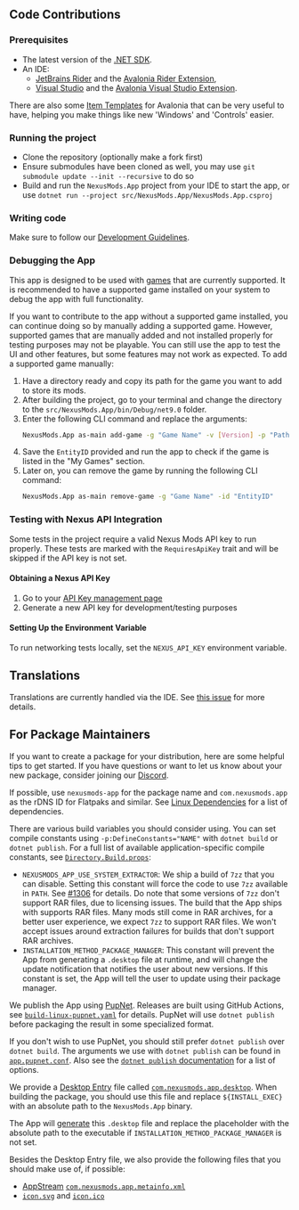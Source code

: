 ﻿## Code Contributions

### Prerequisites

- The latest version of the [.NET SDK](https://dotnet.microsoft.com/en-us/download/dotnet/8.0).
- An IDE:
    - [JetBrains Rider](https://www.jetbrains.com/rider/) and the [Avalonia Rider Extension](https://plugins.jetbrains.com/plugin/14839-avaloniarider),
    - [Visual Studio](https://visualstudio.microsoft.com/downloads/) and the [Avalonia Visual Studio Extension](https://marketplace.visualstudio.com/items?itemName=AvaloniaTeam.AvaloniaVS).

There are also some [Item Templates](https://github.com/AvaloniaUI/avalonia-dotnet-templates) for Avalonia that can be very useful to have,
helping you make things like new 'Windows' and 'Controls' easier.

### Running the project

- Clone the repository (optionally make a fork first)
- Ensure submodules have been cloned as well, you may use `git submodule update --init --recursive` to do so
- Build and run the `NexusMods.App` project from your IDE to start the app, or use
  `dotnet run --project src/NexusMods.App/NexusMods.App.csproj `

### Writing code

Make sure to follow our [Development Guidelines](./development-guidelines/UICodingGuidelines.md).

### Debugging the App
This app is designed to be used with [games](../users/games/index.md) that are currently supported. It is recommended to
have a supported game installed on your system to debug the app with full functionality.

If you want to contribute to the app without a supported game installed, you can continue
doing so by manually adding a supported game. However, supported games that are manually added and not installed properly for 
testing purposes may not be playable. You can still use the app to test the UI and other features, 
but some features may not work as expected. To add a supported game manually:

1. Have a directory ready and copy its path for the game you want to add to store its mods.
2. After building the project, go to your terminal and change the directory to the `src/NexusMods.App/bin/Debug/net9.0` folder.
3. Enter the following CLI command and replace the arguments: 
   ```bash
   NexusMods.App as-main add-game -g "Game Name" -v [Version] -p "Path"
   ```
4. Save the `EntityID` provided and run the app to check if the game is listed in the "My Games" section.
5. Later on, you can remove the game by running the following CLI command:
   ```bash
   NexusMods.App as-main remove-game -g "Game Name" -id "EntityID"
   ```

### Testing with Nexus API Integration

Some tests in the project require a valid Nexus Mods API key to run properly.
These tests are marked with the `RequiresApiKey` trait and will be skipped if the API key is not set.

#### Obtaining a Nexus API Key

1. Go to your [API Key management page](https://www.nexusmods.com/users/myaccount?tab=api)
2. Generate a new API key for development/testing purposes

#### Setting Up the Environment Variable

To run networking tests locally, set the `NEXUS_API_KEY` environment variable.

## Translations

Translations are currently handled via the IDE. See [this issue](https://github.com/Nexus-Mods/NexusMods.App/issues/598) for more details.

## For Package Maintainers

If you want to create a package for your distribution, here are some helpful tips to get started. If you have questions or want to let us know about your new package, consider joining our [Discord](https://discord.gg/ReWTxb93jS).

If possible, use `nexusmods-app` for the package name and `com.nexusmods.app` as the rDNS ID for Flatpaks and similar. See [Linux Dependencies](../users/SystemRequirements.md#linux-dependencies) for a list of dependencies.

There are various build variables you should consider using. You can set compile constants using `-p:DefineConstants="NAME"` with `dotnet build` or `dotnet publish`. For a full list of available application-specific compile constants, see [`Directory.Build.props`](https://github.com/Nexus-Mods/NexusMods.App/blob/main/Directory.Build.props):

- `NEXUSMODS_APP_USE_SYSTEM_EXTRACTOR`: We ship a build of `7zz` that you can disable. Setting this constant will force the code to use `7zz` available in `PATH`. See [#1306](https://github.com/Nexus-Mods/NexusMods.App/issues/1306#issuecomment-2095755699) for details. Do note that some versions of `7zz` don't support RAR files, due to licensing issues. The build that the App ships with supports RAR files. Many mods still come in RAR archives, for a better user experience, we expect `7zz` to support RAR files. We won't accept issues around extraction failures for builds that don't support RAR archives.
- `INSTALLATION_METHOD_PACKAGE_MANAGER`: This constant will prevent the App from generating a `.desktop` file at runtime, and will change the update notification that notifies the user about new versions. If this constant is set, the App will tell the user to update using their package manager.

We publish the App using [PupNet](https://github.com/kuiperzone/PupNet-Deploy). Releases are built using GitHub Actions, see [`build-linux-pupnet.yaml`](https://github.com/Nexus-Mods/NexusMods.App/blob/main/.github/workflows/build-linux-pupnet.yaml) for details. PupNet will use `dotnet publish` before packaging the result in some specialized format.

If you don't wish to use PupNet, you should still prefer `dotnet publish` over `dotnet build`. The arguments we use with `dotnet publish` can be found in [`app.pupnet.conf`](https://github.com/Nexus-Mods/NexusMods.App/blob/main/src/NexusMods.App/app.pupnet.conf). Also see the [`dotnet publish` documentation](https://learn.microsoft.com/en-us/dotnet/core/tools/dotnet-publish#options) for a list of options.

We provide a [Desktop Entry](https://specifications.freedesktop.org/desktop-entry-spec/desktop-entry-spec-latest.html) file called [`com.nexusmods.app.desktop`](https://github.com/Nexus-Mods/NexusMods.App/blob/main/src/NexusMods.App/com.nexusmods.app.desktop). When building the package, you should use this file and replace `${INSTALL_EXEC}` with an absolute path to the `NexusMods.App` binary.

The App will [generate](https://github.com/Nexus-Mods/NexusMods.App/blob/main/src/NexusMods.CrossPlatform/ProtocolRegistration/ProtocolRegistrationLinux.cs) this `.desktop` file and replace the placeholder with the absolute path to the executable if `INSTALLATION_METHOD_PACKAGE_MANAGER` is not set.

Besides the Desktop Entry file, we also provide the following files that you should make use of, if possible:

- [AppStream](https://www.freedesktop.org/software/appstream/docs/) [`com.nexusmods.app.metainfo.xml`](https://github.com/Nexus-Mods/NexusMods.App/blob/main/src/NexusMods.App/com.nexusmods.app.metainfo.xml)
- [`icon.svg`](https://github.com/Nexus-Mods/NexusMods.App/blob/main/src/NexusMods.App/icon.svg) and [`icon.ico`](https://github.com/Nexus-Mods/NexusMods.App/blob/main/src/NexusMods.App/icon.ico)
